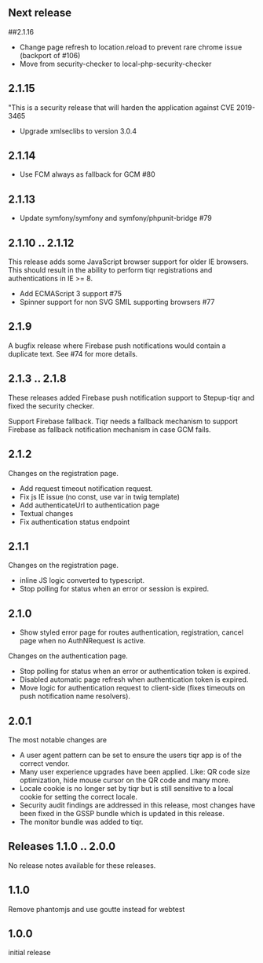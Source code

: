 ## Next release

##2.1.16
 * Change page refresh to location.reload to prevent rare chrome issue (backport of #106)
 * Move from security-checker to local-php-security-checker

## 2.1.15
"This is a security release that will harden the application against CVE 2019-3465
 * Upgrade xmlseclibs to version 3.0.4

## 2.1.14
 * Use FCM always as fallback for GCM #80

## 2.1.13
 * Update symfony/symfony and symfony/phpunit-bridge #79

## 2.1.10 .. 2.1.12
This release adds some JavaScript browser support for older IE browsers. This should result in the ability to perform tiqr registrations and authentications in IE >= 8.

- Add ECMAScript 3 support #75
- Spinner support for non SVG SMIL supporting browsers #77

## 2.1.9
A bugfix release where Firebase push notifications would contain a
duplicate text. See #74 for more details.

## 2.1.3 .. 2.1.8
These releases added Firebase push notification support to Stepup-tiqr
and fixed the security checker.

Support Firebase fallback. Tiqr needs a fallback mechanism to support
Firebase as fallback notification mechanism in case GCM fails.

## 2.1.2
Changes on the registration page.

- Add request timeout notification request.
- Fix js IE issue (no const, use var in twig template)
- Add authenticateUrl to authentication page
- Textual changes
- Fix authentication status endpoint

## 2.1.1
Changes on the registration page.

- inline JS logic converted to typescript.
- Stop polling for status when an error or session is expired.

## 2.1.0

- Show styled error page for routes authentication, registration, cancel page when no AuthNRequest is active.

Changes on the authentication page.

- Stop polling for status when an error or authentication token is expired.  
- Disabled automatic page refresh when authentication token is expired.
- Move logic for authentication request to client-side (fixes timeouts on push notification name resolvers).

## 2.0.1
The most notable changes are
- A user agent pattern can be set to ensure the users tiqr app is of the correct vendor.
- Many user experience upgrades have been applied. Like: QR code size optimization, hide mouse cursor on the QR code and
  many more.
- Locale cookie is no longer set by tiqr but is still sensitive to a local cookie for setting the correct locale.
- Security audit findings are addressed in this release, most changes have been fixed in the GSSP bundle which is updated
  in this release.
- The monitor bundle was added to tiqr.

## Releases 1.1.0 .. 2.0.0
No release notes available for these releases.

## 1.1.0
Remove phantomjs and use goutte instead for webtest

## 1.0.0
initial release
